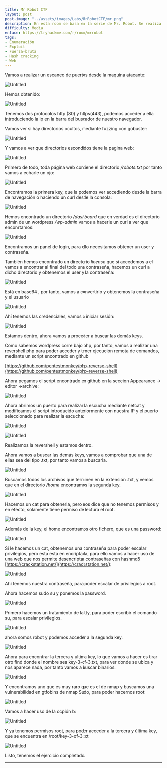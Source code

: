 ```yaml
---
title: Mr Robot CTF
layout: post
post-image: "../assets/images/Labs/MrRobotCTF/mr.png"
description: En esta room se basa en la serie de Mr. Robot. Se realiza un escaneo de puertos, se descubren directorios ocultos, se encuentra una clave en el archivo robots.txt, se obtienen credenciales de acceso a un panel de login de WordPress, se realiza una revershell PHP para obtener acceso remoto, se encuentran y se obtienen claves adicionales, se descifra una contraseña encriptada, se escalan privilegios a root y se encuentra la última clave para completar el ejercicio.
difficulty: Media
enlace: https://tryhackme.com/r/room/mrrobot
tags:
- Enumeración
- Exploit
- Fuerza-bruta
- Hash cracking
- Web
---
```


Vamos a realizar un escaneo de puertos desde la maquina atacante:

![Untitled](Mr%20Robot%20CTF%207a258c36a903403f97c0f024c98bfbbe/Untitled.png)

Hemos obtenido:

![Untitled](Mr%20Robot%20CTF%207a258c36a903403f97c0f024c98bfbbe/Untitled%201.png)

Tenemos dos protocolos http (80) y https(443), podemos acceder a ella introduciendo la ip en la barra del buscador de nuestro navegador.

Vamos ver si hay directorios ocultos, mediante fuzzing con gobuster:

![Untitled](Mr%20Robot%20CTF%207a258c36a903403f97c0f024c98bfbbe/Untitled%202.png)

Y vamos a ver que directorios escondidos tiene la pagina web:

![Untitled](Mr%20Robot%20CTF%207a258c36a903403f97c0f024c98bfbbe/Untitled%203.png)

Primero de todo, toda página web contiene el directorio */robots.txt* por tanto vamos a echarle un ojo:

![Untitled](Mr%20Robot%20CTF%207a258c36a903403f97c0f024c98bfbbe/Untitled%204.png)

Encontramos la primera key, que la podemos ver accediendo desde la barra de navegación o haciendo un curl desde la consola:

![Untitled](Mr%20Robot%20CTF%207a258c36a903403f97c0f024c98bfbbe/Untitled%205.png)

Hemos encontrado un directorio */dashboard* que en verdad es el directorio admin de un wordpress */wp-admin* vamos a hacerle un curl a ver que enconrtamos:

![Untitled](Mr%20Robot%20CTF%207a258c36a903403f97c0f024c98bfbbe/Untitled%206.png)

Encontramos un panel de login, para ello necesitamos obtener un user y contraseña.

También hemos encontrado un directorio *license* que si accedemos a el vamos a encontrar al final del todo una contraseña, hacemos un curl a dicho directorio y obtenemos el user y la contraseña:

![Untitled](Mr%20Robot%20CTF%207a258c36a903403f97c0f024c98bfbbe/Untitled%207.png)

Está en base64 , por tanto, vamos a convertirlo y obtenemos la contraseña y el usuario

![Untitled](Mr%20Robot%20CTF%207a258c36a903403f97c0f024c98bfbbe/Untitled%208.png)

Ahí tenemos las credenciales, vamos a iniciar sesión:

![Untitled](Mr%20Robot%20CTF%207a258c36a903403f97c0f024c98bfbbe/Untitled%209.png)

Estamos dentro, ahora vamos a proceder a buscar las demás keys.

Como sabemos wordpress corre bajo php, por tanto, vamos a realizar una revershell php para poder acceder y tener ejecución remota de comandos, mediante un script encontrado en github

[https://github.com/pentestmonkey/php-reverse-shell](https://github.com/pentestmonkey/php-reverse-shell)

Ahora pegamos el script encontrado en github en la seccion Appearance → editor →archive:

![Untitled](Mr%20Robot%20CTF%207a258c36a903403f97c0f024c98bfbbe/Untitled%2010.png)

Ahora abrimos un puerto para realizar la escucha mediante netcat y modificamos el script introducido anteriormente con nuestra IP y el puerto seleccionado para realizar la escucha:

![Untitled](Mr%20Robot%20CTF%207a258c36a903403f97c0f024c98bfbbe/Untitled%2011.png)

![Untitled](Mr%20Robot%20CTF%207a258c36a903403f97c0f024c98bfbbe/Untitled%2012.png)

Realizamos la revershell y estamos dentro.

Ahora vamos a buscar las demás keys, vamos a comprobar que una de ellas sea del tipo .txt, por tanto vamos a buscarla.

![Untitled](Mr%20Robot%20CTF%207a258c36a903403f97c0f024c98bfbbe/Untitled%2013.png)

Buscamos todos los archivos que terminen en la extensión .txt, y vemos que en el directorio */home* encontramos la segunda key.

![Untitled](Mr%20Robot%20CTF%207a258c36a903403f97c0f024c98bfbbe/Untitled%2014.png)

Hacemos un cat para obtenerla, pero nos dice que no tenemos permisos y en efecto, solamente tiene permiso de lectura el root.

![Untitled](Mr%20Robot%20CTF%207a258c36a903403f97c0f024c98bfbbe/Untitled%2015.png)

Además de la key, el home encontramos otro fichero, que es una password:

![Untitled](Mr%20Robot%20CTF%207a258c36a903403f97c0f024c98bfbbe/Untitled%2016.png)

Si le hacemos un cat, obtenemos una contraseña para poder escalar privilegios, pero esta está en encriptada, para ello vamos a hacer uso de una web que nos permite desencriptar contraseñas con hashmd5 [https://crackstation.net/](https://crackstation.net/):

![Untitled](Mr%20Robot%20CTF%207a258c36a903403f97c0f024c98bfbbe/Untitled%2017.png)

Ahí tenemos nuestra contraseña, para poder escalar de privilegios a root.

Ahora hacemos sudo su y ponemos la password.

![Untitled](Mr%20Robot%20CTF%207a258c36a903403f97c0f024c98bfbbe/Untitled%2018.png)

Primero hacemos un tratamiento de la tty, para poder escribir el comando su, para escalar privilegios.

![Untitled](Mr%20Robot%20CTF%207a258c36a903403f97c0f024c98bfbbe/Untitled%2019.png)

ahora somos robot y podemos acceder a la segunda key.

![Untitled](Mr%20Robot%20CTF%207a258c36a903403f97c0f024c98bfbbe/Untitled%2020.png)

Ahora para encontrar la tercera y ultima key, lo que vamos a hacer es tirar otro find donde el nombre sea key-3-of-3.txt, para ver donde se ubica y nos aparece nada, por tanto vamos a buscar binarios:

![Untitled](Mr%20Robot%20CTF%207a258c36a903403f97c0f024c98bfbbe/Untitled%2021.png)

Y encontramos uno que es muy raro que es el de nmap y buscamos una vulnerabilidad en gtfobins de nmap Sudo, para poder hacernos root:

![Untitled](Mr%20Robot%20CTF%207a258c36a903403f97c0f024c98bfbbe/Untitled%2022.png)

Vamos a hacer uso de la ocpión b:

![Untitled](Mr%20Robot%20CTF%207a258c36a903403f97c0f024c98bfbbe/Untitled%2023.png)

Y ya tenemos permisos root, para poder acceder a la tercera y última key, que se encuentra en /root/key-3-of-3.txt

![Untitled](Mr%20Robot%20CTF%207a258c36a903403f97c0f024c98bfbbe/Untitled%2024.png)

Listo, tenemos el ejercicio completado.

---